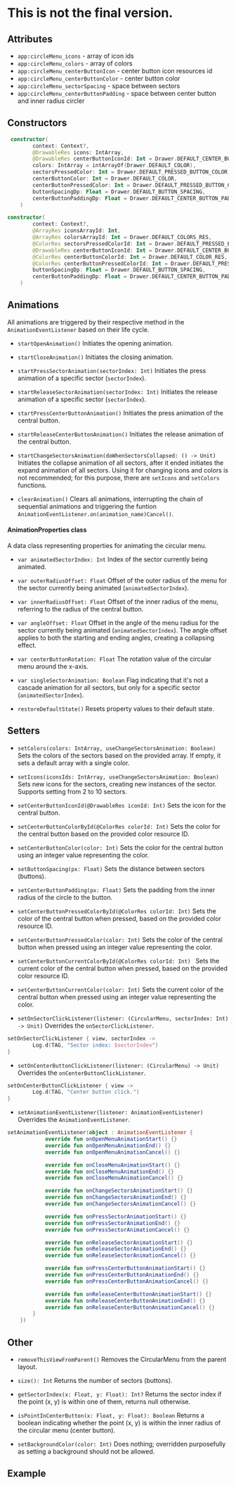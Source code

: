 # This is not the final version.

## Attributes

- ```app:circleMenu_icons``` - array of icon ids
- ```app:circleMenu_colors``` - array of colors
- ```app:circleMenu_centerButtonIcon``` - center button icon resources id
- ```app:circleMenu_centerButtonColor``` - center button color
- ```app:circleMenu_sectorSpacing``` - space between sectors 
- ```app:circleMenu_centerButtonPadding``` - space between center button and inner radius circler

## Constructors
```kotlin
 constructor(
        context: Context?,
        @DrawableRes icons: IntArray,
        @DrawableRes centerButtonIconId: Int = Drawer.DEFAULT_CENTER_BUTTON_ICON_RES_ID,
        colors: IntArray = intArrayOf(Drawer.DEFAULT_COLOR),
        sectorsPressedColor: Int = Drawer.DEFAULT_PRESSED_BUTTON_COLOR,
        centerButtonColor: Int = Drawer.DEFAULT_COLOR,
        centerButtonPressedColor: Int = Drawer.DEFAULT_PRESSED_BUTTON_COLOR,
        buttonSpacingDp: Float = Drawer.DEFAULT_BUTTON_SPACING,
        centerButtonPaddingDp: Float = Drawer.DEFAULT_CENTER_BUTTON_PADDING
    ) 
```

```kotlin
constructor(
        context: Context?,
        @ArrayRes iconsArrayId: Int,
        @ArrayRes colorsArrayId: Int = Drawer.DEFAULT_COLORS_RES,
        @ColorRes sectorsPressedColorId: Int = Drawer.DEFAULT_PRESSED_BUTTON_COLOR_RES,
        @DrawableRes centerButtonIconId: Int = Drawer.DEFAULT_CENTER_BUTTON_ICON_RES_ID,
        @ColorRes centerButtonColorId: Int = Drawer.DEFAULT_COLOR_RES,
        @ColorRes centerButtonPressedColorId: Int = Drawer.DEFAULT_PRESSED_BUTTON_COLOR_RES,
        buttonSpacingDp: Float = Drawer.DEFAULT_BUTTON_SPACING,
        centerButtonPaddingDp: Float = Drawer.DEFAULT_CENTER_BUTTON_PADDING
    )
```

## Animations
All animations are triggered by their respective method in the ```AnimationEventListener``` based on their life cycle.

- `startOpenAnimation()` Initiates the opening animation.

- `startCloseAnimation()` Initiates the closing animation.

- `startPressSectorAnimation(sectorIndex: Int)` Initiates the press animation of a specific sector (`sectorIndex`).

- `startReleaseSectorAnimation(sectorIndex: Int)` Initiates the release animation of a specific sector (`sectorIndex`).

- `startPressCenterButtonAnimation()` Initiates the press animation of the central button.

- `startReleaseCenterButtonAnimation()` Initiates the release animation of the central button.
  
- `startChangeSectorsAnimation(doWhenSectorsCollapsed: () -> Unit)` Initiates the collapse animation of all sectors, after it ended initiates the expand animation of all sectors. Using it for changing icons and colors is not recommended; for this purpose, there are `setIcons` and `setColors` functions.

- `clearAnimation()` Clears all animations, interrupting the chain of sequential animations and triggering the funtion `AnimationEventListener.on(animation_name)Cancel()`.

#### AnimationProperties class

A data class representing properties for animating the circular menu.

- `var animatedSectorIndex: Int` Index of the sector currently being animated.

- `var outerRadiusOffset: Float` Offset of the outer radius of the menu for the sector currently being animated (`animatedSectorIndex`).

- `var innerRadiusOffset: Float` Offset of the inner radius of the menu, referring to the radius of the central button.

- `var angleOffset: Float` Offset in the angle of the menu radius for the sector currently being animated (`animatedSectorIndex`). The angle offset applies to both the starting and ending angles, creating a collapsing effect.

- `var centerButtonRotation: Float` The rotation value of the circular menu around the x-axis.

- `var singleSectorAnimation: Boolean` Flag indicating that it's not a cascade animation for all sectors, but only for a specific sector (`animatedSectorIndex`).

- `restoreDefaultState()` Resets property values to their default state.


## Setters

- `setColors(colors: IntArray, useChangeSectorsAnimation: Boolean)` Sets the colors of the sectors based on the provided array. If empty, it sets a default array with a single color.

- `setIcons(iconsIds: IntArray, useChangeSectorsAnimation: Boolean)` Sets new icons for the sectors, creating new instances of the sector. Supports setting from 2 to 10 sectors.

- `setCenterButtonIconId(@DrawableRes iconId: Int)` Sets the icon for the central button.

- `setCenterButtonColorById(@ColorRes colorId: Int)` Sets the color for the central button based on the provided color resource ID.

- `setCenterButtonColor(color: Int)` Sets the color for the central button using an integer value representing the color.

- `setButtonSpacing(px: Float)` Sets the distance between sectors (buttons).

- `setCenterButtonPadding(px: Float)` Sets the padding from the inner radius of the circle to the button.

- `setCenterButtonPressedColorById(@ColorRes colorId: Int)` Sets the color of the central button when pressed, based on the provided color resource ID.

- `setCenterButtonPressedColor(color: Int)` Sets the color of the central button when pressed using an integer value representing the color.

- `setCenterButtonCurrentColorById(@ColorRes colorId: Int) ` Sets the current color of the central button when pressed, based on the provided color resource ID.

- `setCenterButtonCurrentColor(color: Int)` Sets the current color of the central button when pressed using an integer value representing the color.

- `setOnSectorClickListener(listener: (CircularMenu, sectorIndex: Int) -> Unit)` Overrides the `onSectorClickListener`.
```kotlin
setOnSectorClickListener { view, sectorIndex ->
        Log.d(TAG, "Sector index: $sectorIndex")
}
```

- `setOnCenterButtonClickListener(listener: (CircularMenu) -> Unit)` Overrides the `onCenterButtonClickListener`.
```kotlin
setOnCenterButtonClickListener { view ->
        Log.d(TAG, "Center button click.")
}
```
  
- `setAnimationEventListener(listener: AnimationEventListener)` Overrides the `AnimationEventListener`.
```kotlin
setAnimationEventListener(object : AnimationEventListener {
            override fun onOpenMenuAnimationStart() {}
            override fun onOpenMenuAnimationEnd() {}
            override fun onOpenMenuAnimationCancel() {}

            override fun onCloseMenuAnimationStart() {}
            override fun onCloseMenuAnimationEnd() {}
            override fun onCloseMenuAnimationCancel() {}

            override fun onChangeSectorsAnimationStart() {}
            override fun onChangeSectorsAnimationEnd() {}
            override fun onChangeSectorsAnimationCancel() {}

            override fun onPressSectorAnimationStart() {}
            override fun onPressSectorAnimationEnd() {}
            override fun onPressSectorAnimationCancel() {}

            override fun onReleaseSectorAnimationStart() {}
            override fun onReleaseSectorAnimationEnd() {}
            override fun onReleaseSectorAnimationCancel() {}

            override fun onPressCenterButtonAnimationStart() {}
            override fun onPressCenterButtonAnimationEnd() {}
            override fun onPressCenterButtonAnimationCancel() {}

            override fun onReleaseCenterButtonAnimationStart() {}
            override fun onReleaseCenterButtonAnimationEnd() {}
            override fun onReleaseCenterButtonAnimationCancel() {}
        }
    })
```

## Other
 
- `removeThisViewFromParent()` Removes the CircularMenu from the parent layout.

- `size(): Int` Returns the number of sectors (buttons).

- `getSectorIndex(x: Float, y: Float): Int?` Returns the sector index if the point (x, y) is within one of them, returns null otherwise.

- `isPointInCenterButton(x: Float, y: Float): Boolean` Returns a boolean indicating whether the point (x, y) is within the inner radius of the circular menu (center button).

- `setBackgroundColor(color: Int)` Does nothing; overridden purposefully as setting a background should not be allowed.

## Example 

